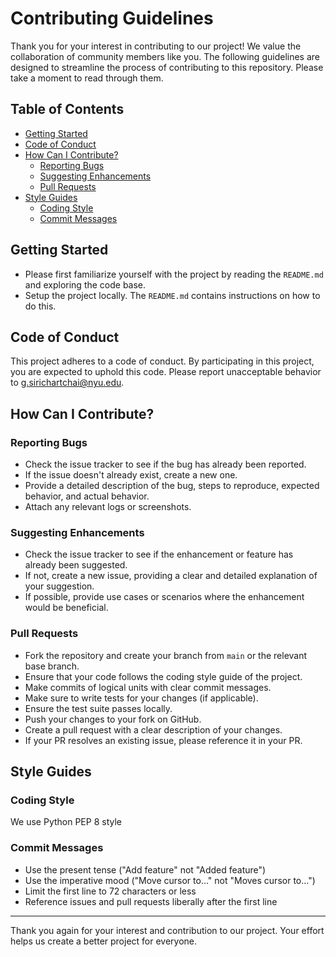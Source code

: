 # Contributing Guidelines

Thank you for your interest in contributing to our project! We value the collaboration of community members like you. The following guidelines are designed to streamline the process of contributing to this repository. Please take a moment to read through them.

## Table of Contents

- [Getting Started](#getting-started)
- [Code of Conduct](#code-of-conduct)
- [How Can I Contribute?](#how-can-i-contribute)
  - [Reporting Bugs](#reporting-bugs)
  - [Suggesting Enhancements](#suggesting-enhancements)
  - [Pull Requests](#pull-requests)
- [Style Guides](#style-guides)
  - [Coding Style](#coding-style)
  - [Commit Messages](#commit-messages)

## Getting Started

- Please first familiarize yourself with the project by reading the `README.md` and exploring the code base.
- Setup the project locally. The `README.md` contains instructions on how to do this.

## Code of Conduct

This project adheres to a code of conduct. By participating in this project, you are expected to uphold this code. Please report unacceptable behavior to [g.sirichartchai@nyu.edu](mailto:g.sirichartchai@nyu.edu).

## How Can I Contribute?

### Reporting Bugs

- Check the issue tracker to see if the bug has already been reported.
- If the issue doesn't already exist, create a new one.
- Provide a detailed description of the bug, steps to reproduce, expected behavior, and actual behavior.
- Attach any relevant logs or screenshots.

### Suggesting Enhancements

- Check the issue tracker to see if the enhancement or feature has already been suggested.
- If not, create a new issue, providing a clear and detailed explanation of your suggestion.
- If possible, provide use cases or scenarios where the enhancement would be beneficial.

### Pull Requests

- Fork the repository and create your branch from `main` or the relevant base branch.
- Ensure that your code follows the coding style guide of the project.
- Make commits of logical units with clear commit messages.
- Make sure to write tests for your changes (if applicable).
- Ensure the test suite passes locally.
- Push your changes to your fork on GitHub.
- Create a pull request with a clear description of your changes.
- If your PR resolves an existing issue, please reference it in your PR.

## Style Guides

### Coding Style

We use Python PEP 8 style

### Commit Messages

- Use the present tense ("Add feature" not "Added feature")
- Use the imperative mood ("Move cursor to..." not "Moves cursor to...")
- Limit the first line to 72 characters or less
- Reference issues and pull requests liberally after the first line

---

Thank you again for your interest and contribution to our project. Your effort helps us create a better project for everyone.
